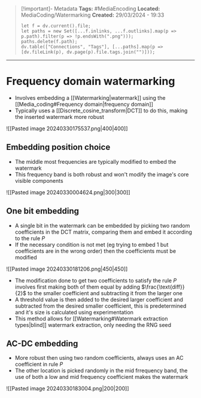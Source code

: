 > [!important]- Metadata
> **Tags:** #MediaEncoding 
> **Located:** MediaCoding/Watermarking
> **Created:** 29/03/2024 - 19:33
> ```dataviewjs
> let f = dv.current().file;
> let paths = new Set([...f.inlinks, ...f.outlinks].map(p => p.path).filter(p => !p.endsWith(".png")));
> paths.delete(f.path);
> dv.table(["Connections", "Tags"], [...paths].map(p => [dv.fileLink(p), dv.page(p).file.tags.join("")]));
> ```

___
# Frequency domain watermarking
- Involves embedding a [[Watermarking|watermark]] using the [[Media_coding#Frequency domain|frequency domain]]
- Typically uses a [[Discrete_cosine_transform|DCT]] to do this, making the inserted watermark more robust 

![[Pasted image 20240330175537.png|400|400]]


## Embedding position choice
- The middle most frequencies are typically modified to embed the watermark 
- This frequency band is both robust and won't modify the image's core visible components

![[Pasted image 20240330004624.png|300|300]]

## One bit embedding
- A single bit in the watermark can be embedded by picking two random coefficients in the DCT matrix, comparing them and embed it according to the rule $P$
- If the necessary condition is not met (eg trying to embed 1 but coefficients are in the wrong order) then the coefficients must be modified

![[Pasted image 20240330181206.png|450|450]]

- The modification done to get two coefficients to satisfy the rule $P$ involves first making both of them equal by adding $\frac{\text{diff}}{2}$ to the smaller coefficient and subtracting it from the larger one
- A threshold value is then added to the desired larger coefficient and subtracted from the desired smaller coefficient, this is predetermined and it's size is calculated using experimentation
- This method allows for [[Watermarking#Watermark extraction types|blind]] watermark extraction, only needing the RNG seed


## AC-DC embedding
- More robust then using two random coefficients, always uses an AC coefficient in rule $P$
- The other location is picked randomly in the mid frrequency band, the use of both a low and mid frequency coefficient makes the watermark 


![[Pasted image 20240330183004.png|200|200]]
